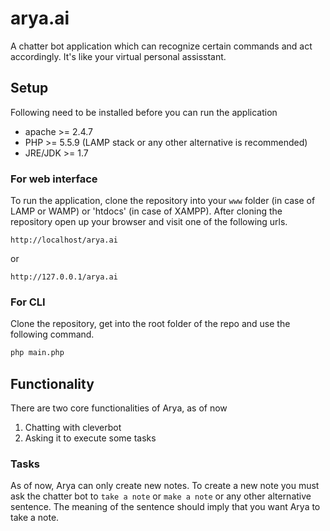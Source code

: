 # arya.ai
A chatter bot application which can recognize certain commands and act accordingly. It's like your virtual personal assisstant.

## Setup
Following need to be installed before you can run the application
- apache >= 2.4.7 
- PHP >= 5.5.9
  (LAMP stack or any other alternative is recommended)
- JRE/JDK >= 1.7

### For web interface
To run the application, clone the repository into your `www` folder (in case of LAMP or WAMP) or 'htdocs' (in case of XAMPP). After cloning the repository open up your browser and visit one of the following urls.
```
http://localhost/arya.ai
```
or
```
http://127.0.0.1/arya.ai
```

### For CLI
Clone the repository, get into the root folder of the repo and use the following command.
```bash
php main.php
```

## Functionality
There are two core functionalities of Arya, as of now
1. Chatting with cleverbot
2. Asking it to execute some tasks

### Tasks
As of now, Arya can only create new notes. To create a new note you must ask the chatter bot to `take a note` or `make a note` or any other alternative sentence. The meaning of the sentence should imply that you want Arya to take a note.

